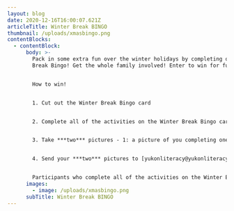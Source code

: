 ```yaml
---
layout: blog
date: 2020-12-16T16:00:07.621Z
articleTitle: Winter Break BINGO
thumbnail: /uploads/xmasbingo.png
contentBlocks:
  - contentBlock:
      body: >-
        Pack in some extra fun over the winter holidays by completing our Winter
        Break Bingo! Get the whole family involved! Enter to win for fun prizes!


        How to win!


        1. Cut out the Winter Break Bingo card


        2. Complete all of the activities on the Winter Break Bingo card (some may require a bit of creativity!)


        3. Take ***two*** pictures - 1: a picture of you completing one of the activities. 2: a picture of your completed Winter Break Bingo card.


        4. Send your ***two*** pictures to [yukonliteracy@yukonliteracy.com](mailto:yukonliteracy@yukonliteracy.com) with your name(s) and phone number, or drop your completed Winter Break Bingo card and picture in our mailbox at suite 207-100 Main Street by **Monday, January 6th, 2021.**


        Participants who complete all of the activities on the Winter Break Bingo card will be entered into a holiday draw! We will be picking two lucky winners on **January 8th, 2021**. Have fun!
      images:
        - image: /uploads/xmasbingo.png
      subTitle: Winter Break BINGO
---
```

